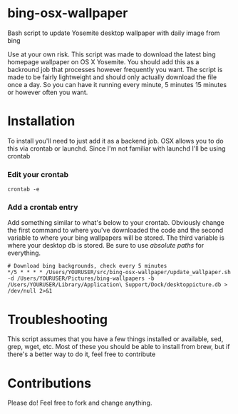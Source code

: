 # bing-osx-wallpaper
Bash script to update Yosemite desktop wallpaper with daily image from bing

Use at your own risk.  This script was made to download the latest bing homepage wallpaper on OS X Yosemite.  You should add this as a backround job that processes however frequently you want.  The script is made to be fairly lightweight and should only actually download the file once a day.  So you can have it running every minute, 5 minutes 15 minutes or however often you want.

# Installation
To install you'll need to just add it as a backend job.  OSX allows you to do this via crontab or launchd.  Since I'm not familiar with launchd I'll be using crontab
### Edit your crontab
```
crontab -e
```

### Add a crontab entry
Add something similar to what's below to your crontab.  Obviously change the first command to where you've downloaded the code and the second variable to where your bing wallpapers will be stored.  The third variable is where your desktop db is stored.  Be sure to use *absolute paths* for everything.
```
# Download bing backgrounds, check every 5 minutes
*/5 * * * * /Users/YOURUSER/src/bing-osx-wallpaper/update_wallpaper.sh -d /Users/YOURUSER/Pictures/bing-wallpapers -b /Users/YOURUSER/Library/Application\ Support/Dock/desktoppicture.db > /dev/null 2>&1
```

# Troubleshooting
This script assumes that you have a few things installed or available, sed, grep, wget, etc.  Most of these you should be able to install from brew, but if there's a better way to do it, feel free to contribute

# Contributions
Please do! Feel free to fork and change anything.
